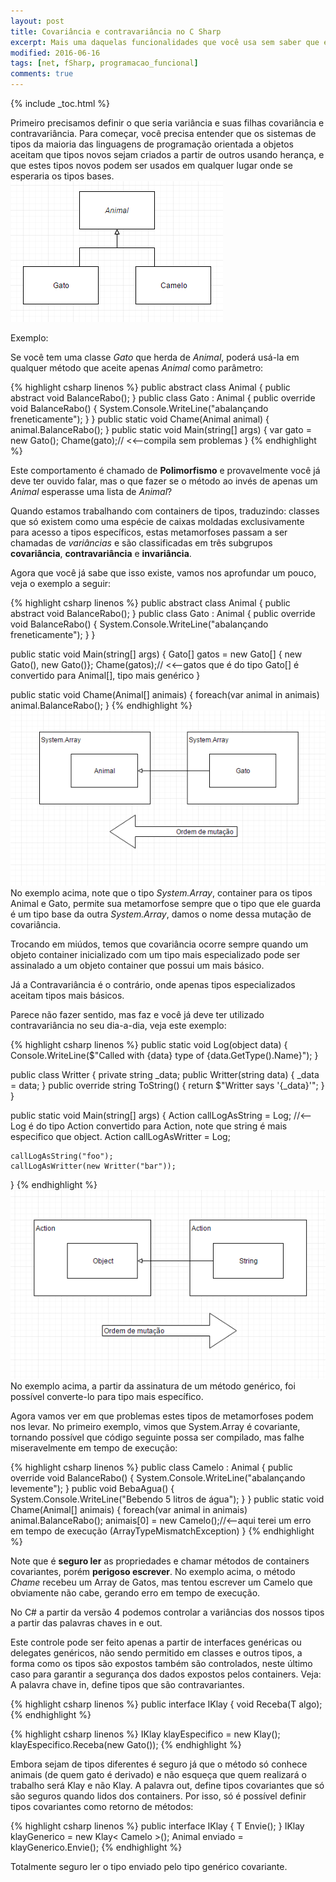 ```yaml
---
layout: post
title: Covariância e contravariância no C Sharp
excerpt: Mais uma daquelas funcionalidades que você usa sem saber que elas existem.
modified: 2016-06-16
tags: [net, fSharp, programacao_funcional]
comments: true
---
```

{% include _toc.html %}

Primeiro precisamos definir o que seria variância e suas filhas covariância e contravariância. Para começar, você precisa entender que os sistemas de tipos da maioria das linguagens de programação orientada a objetos aceitam que tipos novos sejam criados a partir de outros usando herança, e que estes tipos novos podem ser usados em qualquer lugar onde se esperaria os tipos bases. 
![Herança simples](/images/heranca.png)

Exemplo:

Se você tem uma classe _Gato_ que herda de _Animal_, poderá usá-la em qualquer método que aceite apenas _Animal_ como parâmetro:

{% highlight csharp linenos %}
public abstract class Animal
{
	public abstract void BalanceRabo();
}
public class Gato : Animal
{
	public override void BalanceRabo()
	{
		System.Console.WriteLine("abalançando freneticamente");
	}
}
public static void Chame(Animal animal)
{
	animal.BalanceRabo();
}
public static void Main(string[] args)
{
	var gato = new Gato();
	Chame(gato);// <<--compila sem problemas
}
{% endhighlight %}
 

Este comportamento é chamado de **Polimorfismo** e provavelmente você já deve ter ouvido falar, mas o que fazer se o método ao invés de apenas um _Animal_ esperasse uma lista de _Animal_? 

Quando estamos trabalhando com containers de tipos, traduzindo: classes que só existem como uma espécie de caixas moldadas exclusivamente para acesso a tipos específicos, estas metamorfoses passam a ser chamadas de *variâncias* e são classificadas em três subgrupos **covariância**, **contravariância** e **invariância**. 

Agora que você já sabe que isso existe, vamos nos aprofundar um pouco, veja o exemplo a seguir:

{% highlight csharp linenos %}
public abstract class Animal
{
	public abstract void BalanceRabo();
}
public class Gato : Animal
{
	public override void BalanceRabo()
	{
		System.Console.WriteLine("abalançando freneticamente");
	}
}

public static void Main(string[] args)
{
	Gato[] gatos = new Gato[] { new Gato(), new Gato()};
	Chame(gatos);// <<--gatos que é do tipo Gato[] é convertido para Animal[], tipo mais genérico
}

public static void Chame(Animal[] animais)
{
	foreach(var animal in animais)
		animal.BalanceRabo();
}
{% endhighlight %}
![Herança simples](/images/covariancia.png)
No exemplo acima, note que o tipo *System.Array*, container para os tipos Animal e Gato, permite sua metamorfose sempre que o tipo que ele guarda é um tipo base da outra *System.Array*, damos o nome dessa mutação  de covariância. 

Trocando em miúdos, temos que covariância ocorre sempre quando um objeto container inicializado com um tipo mais especializado pode ser assinalado a um objeto container que possui um mais básico.
 
Já a Contravariância é o contrário, onde apenas tipos especializados aceitam tipos mais básicos. 

Parece não fazer sentido, mas faz e você já deve ter utilizado contravariância no seu dia-a-dia, veja este exemplo:

{% highlight csharp linenos %}
public static void Log(object data)
{
	Console.WriteLine($"Called with {data} type of {data.GetType().Name}");
}

public class Writter
{
	private string _data;
	public Writter(string data)
	{
		_data = data;
	}
	public  override string ToString()
	{
		return $"Writter says '{_data}'";
	}
}

public static void Main(string[] args)
{
	Action<string> callLogAsString = Log; //<-- Log é do tipo Action<Object> convertido para Action<string>, note que string é mais especifico que object.
	Action<Writter> callLogAsWritter = Log;
	
	callLogAsString("foo");
	callLogAsWritter(new Writter("bar"));
	
}
{% endhighlight %}
![Herança simples](/images/contravariancia.png)
No exemplo acima, a partir da assinatura de um método genérico, foi possível converte-lo para tipo mais específico.
 
Agora vamos ver em que problemas estes tipos de metamorfoses podem nos levar. No primeiro exemplo, vimos que System.Array é covariante, tornando possível que código seguinte possa ser compilado, mas falhe miseravelmente em tempo de execução:

{% highlight csharp linenos %}
public class Camelo : Animal
{
	public override void BalanceRabo()
	{
		System.Console.WriteLine("abalançando levemente");
	}
	public void BebaAgua()
	{
		System.Console.WriteLine("Bebendo 5 litros de água");
	}
}
public static void Chame(Animal[] animais)
{
	foreach(var animal in animais)
		animal.BalanceRabo();
animais[0] = new Camelo();//<--aqui terei um erro em tempo de execução (ArrayTypeMismatchException)
}
{% endhighlight %}

Note que é **seguro ler** as propriedades e chamar métodos de containers covariantes, porém **perigoso escrever**. No exemplo acima, o método _Chame_ recebeu um Array de Gatos, mas tentou escrever um Camelo que obviamente não cabe, gerando erro em tempo de execução.

No C# a partir da versão 4 podemos controlar a variâncias dos nossos tipos a partir das palavras chaves in e out. 

Este controle pode ser feito apenas a partir de interfaces genéricas ou delegates genéricos, não sendo permitido em classes e outros tipos, a forma como os tipos são expostos também são controlados, neste último caso para garantir a segurança dos dados expostos pelos containers. Veja:
A palavra chave in, define tipos que são contravariantes. 

{% highlight csharp linenos %}
public interface IKlay<in T>
{
	void Receba(T algo);
{% endhighlight %}


{% highlight csharp linenos %}
IKlay<Camelo> klayEspecifico = new Klay<Animal>();
klayEspecifico.Receba(new Gato());
{% endhighlight %}

Embora sejam de tipos diferentes é seguro já que o método só conhece animais (de quem gato é derivado) e não esqueça que quem realizará o trabalho será Klay<Animal> e não Klay<Camelo>.
A palavra out, define tipos covariantes que só são seguros quando lidos dos containers. Por isso, só é possível definir tipos covariantes como retorno de métodos:

{% highlight csharp linenos %}
public interface IKlay<out T>
{
	T Envie();
}
IKlay<Animal > klayGenerico  = new Klay< Camelo >();
Animal enviado = klayGenerico.Envie();
{% endhighlight %}

Totalmente seguro ler o tipo enviado pelo tipo genérico covariante.

